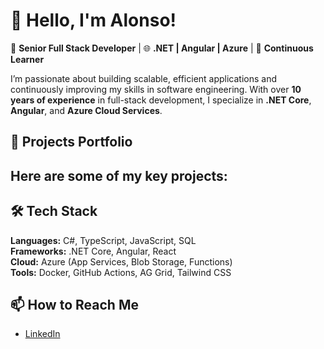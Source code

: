 # 👋 Hello, I'm Alonso!

🎯 **Senior Full Stack Developer** | 🌐 **.NET | Angular | Azure** | 🧠 **Continuous Learner**

I’m passionate about building scalable, efficient applications and continuously improving my skills in software engineering. With over **10 years of experience** in full-stack development, I specialize in **.NET Core**, **Angular**, and **Azure Cloud Services**.

## 🚀 Projects Portfolio
Here are some of my key projects:
- 

## 🛠️ Tech Stack
**Languages:** C#, TypeScript, JavaScript, SQL  
**Frameworks:** .NET Core, Angular, React  
**Cloud:** Azure (App Services, Blob Storage, Functions)  
**Tools:** Docker, GitHub Actions, AG Grid, Tailwind CSS  

## 📫 How to Reach Me
- [LinkedIn](https://www.linkedin.com/in/alonsogallegosmesen)
